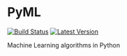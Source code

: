 # PyML
[![Build Status](https://api.travis-ci.org/rohithpr/PyML.svg?branch=master)](https://api.travis-ci.org/rohithpr/PyML)
[![Latest Version](https://pypip.in/version/PyML/badge.svg)](https://pypi.python.org/pypi/PyML/)

Machine Learning algorithms in Python
